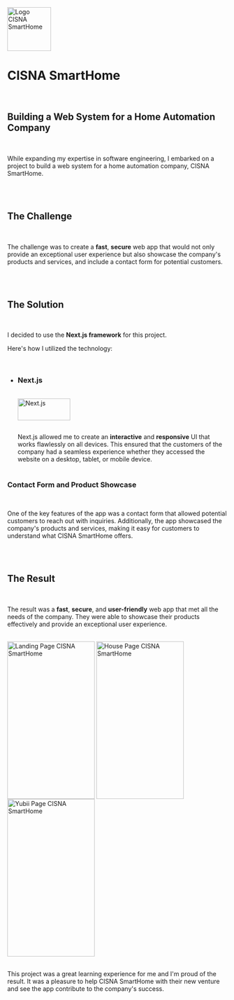 <link href="./project.css" rel="stylesheet"></link>
<div class="logoContainer">
    <img src="/img/icons/cisna.png" alt="Logo CISNA SmartHome" style="width:100px;height:100px"> 
    <h1>CISNA SmartHome</h1>
</div>
<br/>

## Building a Web System for a Home Automation Company

<br/>

While expanding my expertise in software engineering, I embarked on a project to build a web system for a home automation company, CISNA SmartHome.

<br/>
<br/>

## The Challenge

<br/>

The challenge was to create a **fast**, **secure** web app that would not only provide an exceptional user experience but also showcase the company's products and services, and include a contact form for potential customers.

<br/>
<br/>

## The Solution

<br/>

I decided to use the **Next.js framework** for this project.

Here's how I utilized the technology:

<br/>

<ul class="tech-showcase">
<li class="tech-card">

### Next.js

<img src="/img/tech/next-js.svg" alt="Next.js" style="width:50%;height:50px;margin:15px 0;">
<br/>

Next.js allowed me to create an **interactive** and **responsive** UI that works flawlessly on all devices. This ensured that the customers of the company had a seamless experience whether they accessed the website on a desktop, tablet, or mobile device.
<br/>
<br/>

</li>
</ul>

### Contact Form and Product Showcase

<br/>

One of the key features of the app was a contact form that allowed potential customers to reach out with inquiries. Additionally, the app showcased the company's products and services, making it easy for customers to understand what CISNA SmartHome offers.

<br/>
<br/>

## The Result

<br/>

The result was a **fast**, **secure**, and **user-friendly** web app that met all the needs of the company. They were able to showcase their products effectively and provide an exceptional user experience.
<br/>
<br/>

<div class="image-showcase">
    <img src="/img/cisna/landing.png" alt="Landing Page CISNA SmartHome" style="width:200px;height:360px;vertical-align:middle">
    <img src="/img/cisna/house.png" alt="House Page CISNA SmartHome" style="width:200px;height:360px;vertical-align:middle">
    <img src="/img/cisna/yubii.png" alt="Yubii Page CISNA SmartHome" style="width:200px;height:360px;vertical-align:middle">
</div>
<br/>

This project was a great learning experience for me and I'm proud of the result. It was a pleasure to help CISNA SmartHome with their new venture and see the app contribute to the company's success.
